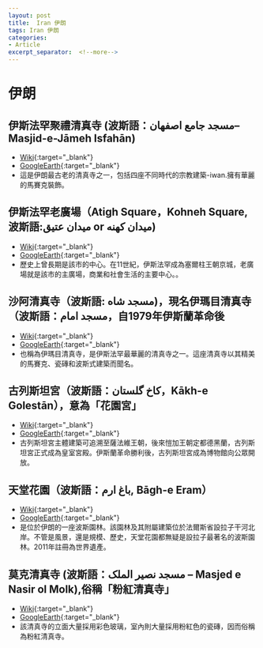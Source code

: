```yaml
---
layout: post
title:  Iran 伊朗
tags: Iran 伊朗 
categories:
- Article
excerpt_separator:  <!--more-->
---
```

# 伊朗
## 伊斯法罕聚禮清真寺 (波斯語：مسجد جامع اصفهان– Masjid-e-Jāmeh Isfahān) 
- [Wiki](https://zh.wikipedia.org/zh-tw/%E4%BC%8A%E6%96%AF%E6%B3%95%E7%BD%95%E8%81%9A%E7%A4%BC%E6%B8%85%E7%9C%9F%E5%AF%BA "Wiki"){:target="_blank"} 
- [GoogleEarth](https://earth.google.com/web/search/Isfahan/@32.66974672,51.68481454,1570.76098684a,457.9782381d,35y,-3.5383134h,41.79087787t,0r/ "GoogleEarth"){:target="_blank"} 
- 這是伊朗最古老的清真寺之一，包括四座不同時代的宗教建築-iwan.擁有華麗的馬賽克裝飾。

## 伊斯法罕老廣場（Atigh Square，Kohneh Square, 波斯語:میدان عتيق or میدان کهنه) 
- [Wiki](https://zh.wikipedia.org/zh-tw/%E4%BC%8A%E6%96%AF%E6%B3%95%E7%BD%95%E8%80%81%E5%B9%BF%E5%9C%BA "Wiki"){:target="_blank"} 
- [GoogleEarth](https://earth.google.com/web/search/Isfahan/@32.66720445,51.68460158,1569.84181832a,726.12470604d,35y,9.50198488h,24.0571542t,0r/ "GoogleEarth"){:target="_blank"} 
- 歷史上曾長期是該市的中心。在11世紀，伊斯法罕成為塞爾柱王朝京城，老廣場就是該市的主廣場，商業和社會生活的主要中心。。

## 沙阿清真寺（波斯語: مسجد شاه)，現名伊瑪目清真寺（波斯語：مسجد امام，自1979年伊斯蘭革命後
- [Wiki](https://zh.wikipedia.org/zh-tw/%E4%BC%8A%E7%8E%9B%E7%9B%AE%E6%B8%85%E7%9C%9F%E5%AF%BA "Wiki"){:target="_blank"} 
- [GoogleEarth](https://earth.google.com/web/search/%e4%bc%8a%e6%9c%97%e4%bc%8a%e6%96%af%e6%b3%95%e7%bd%95%e4%bc%8a%e7%91%aa%e7%9b%ae%e6%b8%85%e7%9c%9f%e5%af%ba/@32.6551665,51.6780497,1571.8647425a,872.68167315d,35y,176.94637476h,45t,0r/ "GoogleEarth"){:target="_blank"} 
- 也稱為伊瑪目清真寺，是伊斯法罕最華麗的清真寺之一。這座清真寺以其精美的馬賽克、瓷磚和波斯式建築而聞名。

## 古列斯坦宮（波斯語：کاخ گلستان，Kākh-e Golestān），意為「花園宮」
- [Wiki](https://zh.wikipedia.org/zh-tw/%E5%8F%A4%E5%88%97%E6%96%AF%E5%9D%A6%E5%AE%AE "Wiki"){:target="_blank"} 
- [GoogleEarth](https://earth.google.com/web/search/National+Museum+of+Iran/@35.68066761,51.42180442,1146.88883103a,1336.14734696d,35y,-0.69449234h,41.75737048t,0r/ "GoogleEarth"){:target="_blank"} 
- 古列斯坦宮主體建築可追溯至薩法維王朝，後來愷加王朝定都德黑蘭，古列斯坦宮正式成為皇室宮殿。伊斯蘭革命勝利後，古列斯坦宮成為博物館向公眾開放。

## 天堂花園（波斯語：باغ ارم, Bāgh-e Eram）
- [Wiki](https://zh.wikipedia.org/zh-tw/%E5%A4%A9%E5%A0%82%E8%8A%B1%E5%9B%AD "Wiki"){:target="_blank"} 
- [GoogleEarth](https://earth.google.com/web/search/Shiraz,+%e6%b3%95%e7%88%be%e6%96%af+Iran/@29.63532759,52.52541246,1560.75300109a,970.98510344d,34.99999809y,-0.00155431h,41.76475915t,0r/ "GoogleEarth"){:target="_blank"} 
- 是位於伊朗的一座波斯園林。該園林及其附屬建築位於法爾斯省設拉子干河北岸。不管是風景，還是規模、歷史，天堂花園都無疑是設拉子最著名的波斯園林。2011年註冊為世界遺產。

## 莫克清真寺 (波斯語：مسجد نصیر الملک – Masjed e Nasir ol Molk),俗稱「粉紅清真寺」
- [Wiki](https://zh.wikipedia.org/zh-tw/%E8%8E%AB%E5%85%8B%E6%B8%85%E7%9C%9F%E5%AF%BA "Wiki"){:target="_blank"} 
- [GoogleEarth](https://earth.google.com/web/search/Shiraz,+%e6%b3%95%e7%88%be%e6%96%af+Iran/@29.60944885,52.5479351,1528.24755889a,1235.4785963d,34.99999809y,-0.19582441h,58.49906058t,0r/ "GoogleEarth"){:target="_blank"} 
- 該清真寺的立面大量採用彩色玻璃，室內則大量採用粉紅色的瓷磚，因而俗稱為粉紅清真寺。


